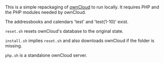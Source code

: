 This is a simple repackaging of [ownCloud](https://owncloud.org/) to run
locally. It requires PHP and the PHP modules needed by ownCloud.

The addressbooks and calendars 'test' and 'test{1-10}' exist.

`reset.sh` resets ownCloud's database to the original state.

`install.sh` implies `reset.sh` and also downloads ownCloud if the folder is
missing.

`php.sh` is a standalone ownCloud server.
